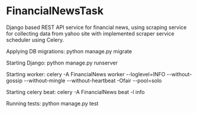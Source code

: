 # FinancialNewsTask
Django based REST API service for financial news, using scraping service for collecting data from yahoo site with implemented scraper service scheduler using Celery.

Applying DB migrations:
python manage.py migrate

Starting Django:
python manage.py runserver

Starting worker:
celery -A FinancialNews worker --loglevel=INFO --without-gossip --without-mingle --without-heartbeat -Ofair --pool=solo

Starting celery beat:
celery -A FinancialNews beat -l info

Running tests:
python manage.py test
